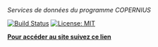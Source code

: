 _Services de données du programme COPERNIUS_

[![Build Status](https://travis-ci.com/weacast/weacast-docs.png?branch=master)](https://travis-ci.com/weacast/weacast-docs)
[![License: MIT](https://img.shields.io/badge/License-MIT-yellow.svg)](https://opensource.org/licenses/MIT)

[**Pour accéder au site suivez ce lien**](https://kalisio.github.io/kopernicus)